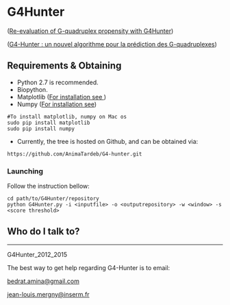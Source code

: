 # G4Hunter

 ([Re-evaluation of G-quadruplex propensity with G4Hunter](http://nar.oxfordjournals.org/content/early/2016/01/19/nar.gkw006.full.pdf+html))
 
 
 ([G4-Hunter : un nouvel algorithme pour la prédiction des G-quadruplexes](http://www.theses.fr/2015BORD0197))

Requirements & Obtaining
------------

* Python 2.7 is recommended. 
* Biopython.
* Matplotlib ([For installation see ](http://matplotlib.org/users/installing.html))
* Numpy ([For installation see](http://docs.scipy.org/doc/numpy-1.10.1/user/install.html))
```
#To install matplotlib, numpy on Mac os
sudo pip install matplotlib
sudo pip install numpy
```
* Currently, the tree is hosted on Github, and can be obtained via:
```
https://github.com/AnimaTardeb/G4-hunter.git
```
### Launching ###

Follow the instruction bellow:

```
cd path/to/G4Hunter/repository
python G4Hunter.py -i <inputfile> -o <outputrepository> -w <window> -s <score threshold>
```
 


## Who do I talk to? ##
------------
G4Hunter_2012_2015

The best way to get help regarding G4-Hunter is to email:

bedrat.amina@gmail.com

jean-louis.mergny@inserm.fr 

